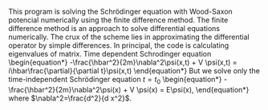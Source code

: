 This program is solving the Schrödinger equation with Wood-Saxon potencial numerically using the finite difference method. The finite difference method is an approach to solve differential equations numerically. The crux of the scheme lies in approximating the differential operator by simple differences. In principal, the code is calculating eigenvalues of matrix.  Time dependent Schrodinger equation
\begin{equation*}
-\frac{\hbar^2}{2m}\nabla^2\psi(x,t) + V \psi(x,t) = i\hbar\frac{\partial}{\partial t}\psi(x,t)
\end{equation*}
But we solve only  the time-independent Schrödinger equation $t=t_0$
\begin{equation*}
-\frac{\hbar^2}{2m}\nabla^2\psi(x) + V \psi(x) = E\psi(x),
\end{equation*}
where $\nabla^2=\frac{d^2}{d x^2}$.
